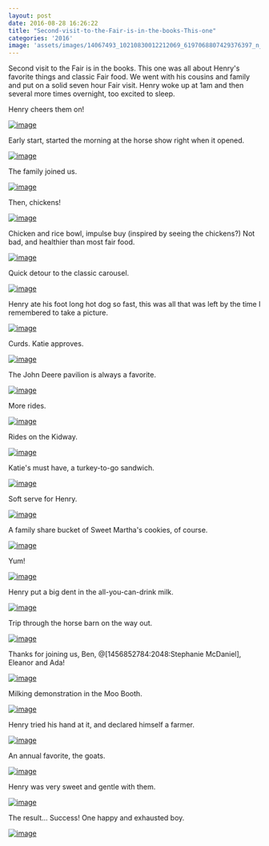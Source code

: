 ```yaml
---
layout: post
date: 2016-08-28 16:26:22
title: "Second-visit-to-the-Fair-is-in-the-books-This-one"
categories: '2016'
image: 'assets/images/14067493_10210830012212069_6197068807429376397_n_10210830012212069.jpg'
---
```


Second visit to the Fair is in the books. This one was all about Henry's favorite things and classic Fair food.  We went with his cousins and family and put on a solid seven hour Fair visit.  Henry woke up at 1am and then several more times overnight, too excited to sleep.

Henry cheers them on!

[![image](/assets/images/14067493_10210830012212069_6197068807429376397_n_10210830012212069.jpg)](/assets/images/14067493_10210830012212069_6197068807429376397_n_10210830012212069.jpg)

Early start, started the morning at the horse show right when it opened.

[![image](/assets/images/14068213_10210830012012064_4232311579695062700_n_10210830012012064.jpg)](/assets/images/14068213_10210830012012064_4232311579695062700_n_10210830012012064.jpg)

The family joined us.

[![image](/assets/images/14089110_10210830013052090_2278698212747508695_n_10210830013052090.jpg)](/assets/images/14089110_10210830013052090_2278698212747508695_n_10210830013052090.jpg)

Then, chickens!

[![image](/assets/images/14184410_10210830013252095_3159675682527717320_n_10210830013252095.jpg)](/assets/images/14184410_10210830013252095_3159675682527717320_n_10210830013252095.jpg)

Chicken and rice bowl, impulse buy (inspired by seeing the chickens?) Not bad, and healthier than most fair food.

[![image](/assets/images/14102430_10210830014412124_2070591049107013375_n_10210830014412124.jpg)](/assets/images/14102430_10210830014412124_2070591049107013375_n_10210830014412124.jpg)

Quick detour to the classic carousel.

[![image](/assets/images/14191969_10210830013772108_504186752630445702_n_10210830013772108.jpg)](/assets/images/14191969_10210830013772108_504186752630445702_n_10210830013772108.jpg)

Henry ate his foot long hot dog so fast, this was all that was left by the time I remembered to take a picture.

[![image](/assets/images/14068313_10210830014692131_2159142086015127009_n_10210830014692131.jpg)](/assets/images/14068313_10210830014692131_2159142086015127009_n_10210830014692131.jpg)

Curds. Katie approves.

[![image](/assets/images/14064238_10210830015092141_1782662524498407294_n_10210830015092141.jpg)](/assets/images/14064238_10210830015092141_1782662524498407294_n_10210830015092141.jpg)

The John Deere pavilion is always a favorite.

[![image](/assets/images/14095825_10210830015372148_2520478897224907267_n_10210830015372148.jpg)](/assets/images/14095825_10210830015372148_2520478897224907267_n_10210830015372148.jpg)

More rides.

[![image](/assets/images/14199202_10210830015932162_4385732536316048092_n_10210830015932162.jpg)](/assets/images/14199202_10210830015932162_4385732536316048092_n_10210830015932162.jpg)

Rides on the Kidway.

[![image](/assets/images/14183713_10210830015612154_3600791325774959501_n_10210830015612154.jpg)](/assets/images/14183713_10210830015612154_3600791325774959501_n_10210830015612154.jpg)

Katie's must have, a turkey-to-go sandwich.

[![image](/assets/images/14079534_10210830016172168_6795425832375464296_n_10210830016172168.jpg)](/assets/images/14079534_10210830016172168_6795425832375464296_n_10210830016172168.jpg)

Soft serve for Henry.

[![image](/assets/images/14192767_10210830016652180_5261055874222751782_n_10210830016652180.jpg)](/assets/images/14192767_10210830016652180_5261055874222751782_n_10210830016652180.jpg)

A family share bucket of Sweet Martha's cookies, of course.

[![image](/assets/images/14064059_10210830016892186_861165555224621080_n_10210830016892186.jpg)](/assets/images/14064059_10210830016892186_861165555224621080_n_10210830016892186.jpg)

Yum!

[![image](/assets/images/14079625_10210830017172193_7541065437262702423_n_10210830017172193.jpg)](/assets/images/14079625_10210830017172193_7541065437262702423_n_10210830017172193.jpg)

Henry put a big dent in the all-you-can-drink milk.

[![image](/assets/images/14079599_10210830017492201_6744655909028706483_n_10210830017492201.jpg)](/assets/images/14079599_10210830017492201_6744655909028706483_n_10210830017492201.jpg)

Trip through the horse barn on the way out.

[![image](/assets/images/14064238_10210830017732207_8955956660053621423_n_10210830017732207.jpg)](/assets/images/14064238_10210830017732207_8955956660053621423_n_10210830017732207.jpg)

Thanks for joining us, Ben, @[1456852784:2048:Stephanie McDaniel], Eleanor and Ada!

[![image](/assets/images/14063787_10210830017932212_2254499010678278053_n_10210830017932212.jpg)](/assets/images/14063787_10210830017932212_2254499010678278053_n_10210830017932212.jpg)

Milking demonstration in the Moo Booth.

[![image](/assets/images/14079584_10210830018212219_642407030948186244_n_10210830018212219.jpg)](/assets/images/14079584_10210830018212219_642407030948186244_n_10210830018212219.jpg)

Henry tried his hand at it, and declared himself a farmer.

[![image](/assets/images/14199182_10210830018732232_224013363863358969_n_10210830018732232.jpg)](/assets/images/14199182_10210830018732232_224013363863358969_n_10210830018732232.jpg)

An annual favorite, the goats.

[![image](/assets/images/14192798_10210830019052240_6952627421978925110_n_10210830019052240.jpg)](/assets/images/14192798_10210830019052240_6952627421978925110_n_10210830019052240.jpg)

Henry was very sweet and gentle with them.

[![image](/assets/images/14141787_10210830019292246_1907687594196523413_n_10210830019292246.jpg)](/assets/images/14141787_10210830019292246_1907687594196523413_n_10210830019292246.jpg)

The result... Success! One happy and exhausted boy.

[![image](/assets/images/14100337_10210830019612254_5057160048639375403_n_10210830019612254.jpg)](/assets/images/14100337_10210830019612254_5057160048639375403_n_10210830019612254.jpg)


